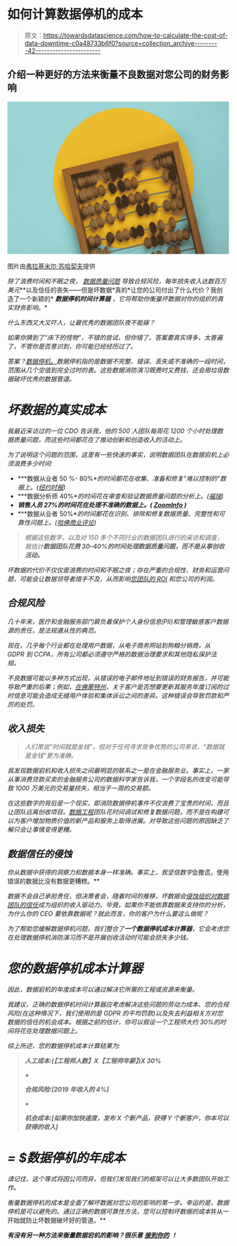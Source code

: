# 如何计算数据停机的成本

> 原文：<https://towardsdatascience.com/how-to-calculate-the-cost-of-data-downtime-c0a48733b6f0?source=collection_archive---------42----------------------->

## 介绍一种更好的方法来衡量不良数据对您公司的财务影响

![](img/e05e14d58f092ef39785b1b969fbb366.png)

图片由[弗拉基米尔·苏哈契夫](https://www.shutterstock.com/g/Vladimir%2BSukhachev)提供

*除了浪费时间和不眠之夜，* [*数据质量问题*](https://www.montecarlodata.com/how-to-fix-your-data-quality-problem/) *导致合规风险，每年损失收入达数百万美元*[](https://www.entrepreneur.com/article/332238#:~:text=Research%20firm%20Gartner%20has%20found,data%20is%20bad%20for%20business.)**以及信任的丧失——但是坏数据*真的*让您的公司付出了什么代价？我创造了一个新颖的* ***数据停机时间计算器*** *，它将帮助你衡量坏数据对你的组织的真实财务影响。**

*什么东西又大又吓人，让最优秀的数据团队夜不能寐？*

*如果你猜到了“床下的怪物”，不错的尝试，但你错了。答案要真实得多，太普遍了，不管你是否意识到，你可能已经经历过了。*

*答案？[数据停机。](https://www.montecarlodata.com/the-rise-of-data-downtime/)数据停机指的是数据不完整、错误、丢失或不准确的一段时间，范围从几个空值到完全过时的表。这些数据消防演习既费时又费钱，还会用垃圾数据破坏优秀的数据管道。*

# *坏数据的真实成本*

*我最近采访过的一位 CDO 告诉我，他的 500 人团队每周花 1200 个小时处理数据质量问题，而这些时间都花在了推动创新和创造收入的活动上。*

*为了说明这个问题的范围，这里有一些快速的事实，说明数据团队在数据宕机上必须浪费多少时间:*

*   ***数据从业者 50 %- 80%**的时间都花在收集、准备和修复“难以控制的”数据上。([纽约时报](https://www.nytimes.com/2014/08/18/technology/for-big-data-scientists-hurdle-to-insights-is-janitor-work.html))*
*   ***数据分析师 40%**的时间花在审查和验证数据质量问题的分析上。([福瑞](https://www.forrester.com/report/Build+Trusted+Data+With+Data+Quality/-/E-RES83344#))*
*   ***销售人员 27%的时间花在处理不准确的数据上。( [ZoomInfo](https://blog.zoominfo.com/cure-for-the-common-cold-call-infographic/) )***
*   ***数据从业者 50%**的时间都花在识别、排除和修复数据质量、完整性和可靠性问题上。([哈佛商业评论](https://hbr.org/2013/12/datas-credibility-problem))*

> *根据这些数字，以及对 150 多个不同行业的数据团队进行的采访和调查，我估计**数据团队花费 30–40%的时间处理数据质量问题，而不是从事创收活动。***

*坏数据的代价不仅仅是浪费的时间和不眠之夜；存在严重的合规性、财务和运营问题，可能会让数据领导者措手不及，从而影响[您团队的 ROI](https://www.montecarlodata.com/measuring-the-roi-of-your-data-organization/) 和您公司的利润。*

## *合规风险*

*几十年来，医疗和金融服务部门肩负着保护个人身份信息(PII)和管理敏感客户数据源的责任，是法规遵从性的典范。*

*现在，几乎每个行业都在处理用户数据，从电子商务网站到狗粮分销商，从 GDPR 到 CCPA，所有公司都必须遵守严格的数据治理要求和其他隐私保护法规。*

*不良数据可能以多种方式出现，从错误的电子邮件地址到错误的财务报告，并可能导致严重的后果；例如，[在佛蒙特州](https://www.dwt.com/insights/2018/07/vermont-enacts-nations-most-stringent-automatic-re)，关于客户是否想要更新其服务年度订阅的过时信息可能会造成无缝用户体验和集体诉讼之间的差异。这种错误会导致罚款和严厉的处罚。*

## *收入损失*

> *人们常说“时间就是金钱”，但对于任何寻求竞争优势的公司来说，“数据就是金钱”更为准确。*

*我发现数据宕机和收入损失之间最明显的联系之一是在金融服务业。事实上，一家从事消费贷款买卖的金融服务公司的数据科学家告诉我，一个字段名的改变可能导致 1000 万美元的交易量损失，相当于一周的交易额。*

*在这些数字的背后是一个现实，即消防数据停机事件不仅浪费了宝贵的时间，而且让团队远离创收项目。[数据工程](/what-is-a-data-mesh-and-how-not-to-mesh-it-up-210710bb41e0)团队花时间调试和修复数据问题，而不是在构建可以为客户增加物质价值的新产品和服务上取得进展。对导致这些问题的原因缺乏了解只会让事情变得更糟。*

## *数据信任的侵蚀*

*你从数据中获得的洞察力和数据本身一样准确。事实上，我坚信数字*会撒谎，使用错误的数据比没有数据更糟糕。**

*数据不会自己承担责任，但决策者会，随着时间的推移，坏数据会[侵蚀组织对数据团队的信任](https://deloitte.wsj.com/riskandcompliance/2018/04/23/making-data-risk-a-top-priority/)成为组织的收入驱动力。毕竟，如果你不能依靠数据来支持你的分析，为什么你的 CEO 要依靠数据呢？就此而言，你的客户为什么要这么做呢？*

*为了帮助您缓解数据停机问题，我们整合了**一个数据停机成本计算器**，它会考虑您在处理数据停机消防演习而不是开展创收活动时可能会损失多少钱。*

# *您的数据停机成本计算器*

*因此，数据宕机的年度成本可以通过解决它所需的工程或资源来衡量。*

*我建议，正确的数据停机时间计算器应考虑解决这些问题的劳动力成本、您的合规风险(在这种情况下，我们使用的是 GDPR 的平均罚款)以及失去利益相关方对您数据的信任的机会成本。根据之前的估计，你可以假设一个工程师大约 30%的时间将花在处理数据问题上。*

*综上所述，您的数据停机成本计算结果为:*

> ***人工成本:(【工程师人数】X【工程师年薪】)X 30%***
> 
> ***+***
> 
> ***合规风险:[2019 年收入的 4%]***
> 
> ***+***
> 
> ***机会成本:[如果你加快速度，发布 X 个新产品，获得 Y 个新客户，你本可以获得的收入]***

# ***= $数据停机的年成本***

*请记住，这个等式将因公司而异，但我们发现我们的框架可以让大多数团队开始工作。*

*衡量数据停机的成本是全面了解坏数据对您公司的影响的第一步。幸运的是，数据停机是可以避免的。通过正确的数据可靠性方法，您可以控制坏数据的成本*并从一开始就防止坏数据破坏好的管道。**

***有没有另一种方法来衡量数据宕机的影响？很乐意** [**接到你的**](http://montecarlodata.com?utm_source=blog&utm_medium=medium&utm_campaign=cost_of_data_downtime&utm_term=august) **！***